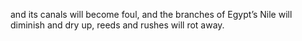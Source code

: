 and its canals will become foul, and the branches of Egypt’s Nile will diminish and dry up, reeds and rushes will rot away.
